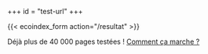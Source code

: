 +++
id = "test-url"
+++

{{< ecoindex_form action="/resultat" >}}

Déjà plus de 40 000 pages testées ! [Comment ça marche ?](/comment-ca-marche/)
